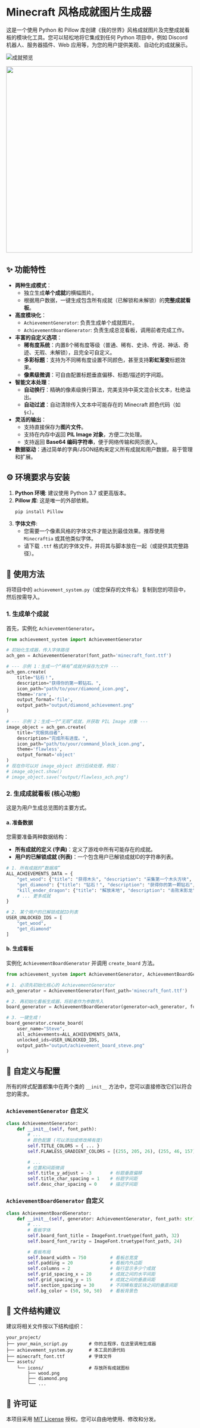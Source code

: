 # Minecraft 风格成就图片生成器

这是一个使用 Python 和 Pillow 库创建《我的世界》风格成就图片及完整成就看板的模块化工具。您可以轻松地将它集成到任何 Python 项目中，例如 Discord 机器人、服务器插件、Web 应用等，为您的用户提供美观、自动化的成就展示。

![成就预览](img/achi.png)

<img src="img/board.png" width="500">

## ✨ 功能特性

- **两种生成模式**：
    - 独立生成**单个成就**的横幅图片。
    - 根据用户数据，一键生成包含所有成就（已解锁和未解锁）的**完整成就看板**。
- **高度模块化**：
    - `AchievementGenerator`: 负责生成单个成就图片。
    - `AchievementBoardGenerator`: 负责生成总览看板，调用前者完成工作。
- **丰富的自定义选项**：
    - **稀有度系统**：内置8个稀有度等级（普通、稀有、史诗、传说、神话、奇迹、无瑕、未解锁），且完全可自定义。
    - **多彩标题**：支持为不同稀有度设置不同颜色，甚至支持**彩虹渐变**标题效果。
    - **像素级微调**：可自由配置标题垂直偏移、标题/描述的字间距。
- **智能文本处理**：
    - **自动换行**：精确的像素级换行算法，完美支持中英文混合长文本，杜绝溢出。
    - **自动过滤**：自动清除传入文本中可能存在的 Minecraft 颜色代码（如 `§c`）。
- **灵活的输出**：
    - 支持直接保存为**图片文件**。
    - 支持在内存中返回 **PIL Image 对象**，方便二次处理。
    - 支持返回 **Base64 编码字符串**，便于网络传输和网页嵌入。
- **数据驱动**：通过简单的字典/JSON结构来定义所有成就和用户数据，易于管理和扩展。

## ⚙️ 环境要求与安装

1.  **Python 环境**: 建议使用 Python 3.7 或更高版本。
2.  **Pillow 库**: 这是唯一的外部依赖。
    ```bash
    pip install Pillow
    ```
3.  **字体文件**:
    * 您需要一个像素风格的字体文件才能达到最佳效果。推荐使用 `Minecraftia` 或其他类似字体。
    * 请下载 `.ttf` 格式的字体文件，并将其与脚本放在一起（或提供其完整路径）。

## 🚀 使用方法

将项目中的 `achievement_system.py`（或您保存的文件名）复制到您的项目中，然后按需导入。

### 1. 生成单个成就

首先，实例化 `AchievementGenerator`。

```python
from achievement_system import AchievementGenerator

# 初始化生成器，传入字体路径
ach_gen = AchievementGenerator(font_path='minecraft_font.ttf')

# --- 示例 1：生成一个“稀有”成就并保存为文件 ---
ach_gen.create(
    title="钻石！",
    description="获得你的第一颗钻石。",
    icon_path="path/to/your/diamond_icon.png",
    theme='rare',
    output_format='file',
    output_path="output/diamond_achievement.png"
)

# --- 示例 2：生成一个“无瑕”成就，并获取 PIL Image 对象 ---
image_object = ach_gen.create(
    title="究极挑战者",
    description="完成所有进度。",
    icon_path="path/to/your/command_block_icon.png",
    theme='flawless',
    output_format='object'
)
# 现在你可以对 image_object 进行后续处理，例如：
# image_object.show()
# image_object.save("output/flawless_ach.png")
```

### 2. 生成成就看板 (核心功能)

这是为用户生成总览图的主要方式。

#### a. 准备数据

您需要准备两种数据结构：

-   **所有成就的定义 (字典)**：定义了游戏中所有可能存在的成就。
-   **用户的已解锁成就 (列表)**：一个包含用户已解锁成就ID的字符串列表。

```python
# 1. 所有成就的“数据库”
ALL_ACHIEVEMENTS_DATA = {
    "get_wood": {"title": "获得木头", "description": "采集第一个木头方块", "icon_path": "icons/wood.png", "rarity": "common"},
    "get_diamond": {"title": "钻石！", "description": "获得你的第一颗钻石", "icon_path": "icons/diamond.png", "rarity": "rare"},
    "kill_ender_dragon": {"title": "解放末地", "description": "击败末影龙", "icon_path": "icons/dragon_egg.png", "rarity": "miracle"}
    # ... 更多成就
}

# 2. 某个用户的已解锁成就ID列表
USER_UNLOCKED_IDS = [
    "get_wood",
    "get_diamond"
]
```

#### b. 生成看板

实例化 `AchievementBoardGenerator` 并调用 `create_board` 方法。

```python
from achievement_system import AchievementGenerator, AchievementBoardGenerator

# 1. 必须先初始化核心的 AchievementGenerator
ach_generator = AchievementGenerator(font_path='minecraft_font.ttf')

# 2. 再初始化看板生成器，将前者作为参数传入
board_generator = AchievementBoardGenerator(generator=ach_generator, font_path='minecraft_font.ttf')

# 3. 一键生成！
board_generator.create_board(
    user_name="Steve",
    all_achievements=ALL_ACHIEVEMENTS_DATA,
    unlocked_ids=USER_UNLOCKED_IDS,
    output_path="output/achievement_board_steve.png"
)
```

## 🎨 自定义与配置

所有的样式配置都集中在两个类的 `__init__` 方法中，您可以直接修改它们以符合您的需求。

### `AchievementGenerator` 自定义

```python
class AchievementGenerator:
    def __init__(self, font_path):
        # ...
        # 颜色配置 (可以添加或修改稀有度)
        self.TITLE_COLORS = { ... }
        self.FLAWLESS_GRADIENT_COLORS = [(255, 205, 26), (255, 46, 157)]

        # ...
        # 位置和间距微调
        self.title_y_adjust = -3       # 标题垂直偏移
        self.title_char_spacing = 1    # 标题字间距
        self.desc_char_spacing = 0     # 描述字间距
```

### `AchievementBoardGenerator` 自定义

```python
class AchievementBoardGenerator:
    def __init__(self, generator: AchievementGenerator, font_path: str):
        # ...
        # 看板字体
        self.board_font_title = ImageFont.truetype(font_path, 32)
        self.board_font_rarity = ImageFont.truetype(font_path, 24)

        # 看板布局
        self.board_width = 750         # 看板总宽度
        self.padding = 20              # 看板内外边距
        self.columns = 2               # 每行显示多少个成就
        self.grid_spacing_x = 20       # 成就之间的水平间距
        self.grid_spacing_y = 15       # 成就之间的垂直间距
        self.section_spacing = 30      # 不同稀有度区块之间的垂直间距
        self.bg_color = (50, 50, 50)   # 看板背景色
```

## 📁 文件结构建议

建议将相关文件按以下结构组织：

```
your_project/
├── your_main_script.py        # 你的主程序，在这里调用生成器
├── achievement_system.py      # 本工具的源代码
├── minecraft_font.ttf         # 字体文件
└── assets/
    └── icons/                 # 存放所有成就图标
        ├── wood.png
        ├── diamond.png
        └── ...
```

## 📜 许可证

本项目采用 [MIT License](https://opensource.org/licenses/MIT) 授权。您可以自由地使用、修改和分发。